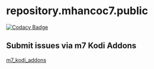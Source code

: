 # repository.mhancoc7.public

[![Codacy Badge](https://api.codacy.com/project/badge/Grade/c20f4922237541f7aa6c2395319652ed)](https://app.codacy.com/app/mhancoc7/repository.mhancoc7.public?utm_source=github.com&utm_medium=referral&utm_content=mhancoc7/repository.mhancoc7.public&utm_campaign=Badge_Grade_Dashboard)

## Submit issues via m7 Kodi Addons

[m7_kodi_addons](https://m7kodi.dev)
